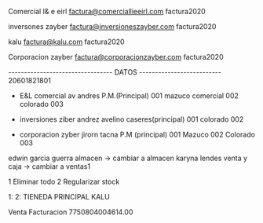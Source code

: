 Comercial l& e eirl
factura@comerciallieeirl.com
factura2020

inversones zayber
factura@inversioneszayber.com
factura2020

kalu
factura@kalu.com
factura2020


Corporacion zayber
factura@corporacionzayber.com
factura2020



--------------------------------- DATOS --------------------------
20601821801

* E&L
comercial av andres P.M.(Principal) 001
mazuco comercial                    002
colorado                            003

* inversiones ziber
andrez avelino caseres(principal)  001
colorado                           002

* corporacion zyber
jirorn tacna P.M (principal)        001
Mazuco                              002
Colorado                            003


edwin garcia guerra                 almacen         -> cambiar a almacen
karyna lendes                       venta y caja    -> cambiar a ventas1

1 Eliminar todo
2 Regularizar stock




1: 
2: TIENEDA PRINCIPAL KALU



Venta Facturacion
7750804004614.00 